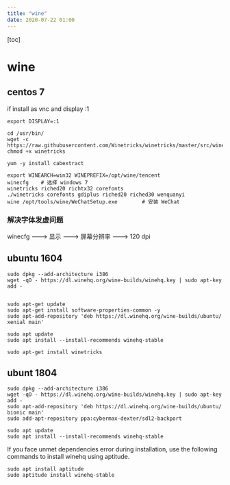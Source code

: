 ```yaml
---
title: "wine"
date: 2020-07-22 01:00
---
```

[toc]



# wine



## centos 7

if install as vnc and display :1

```
export DISPLAY=:1
```



```
cd /usr/bin/
wget -c https://raw.githubusercontent.com/Winetricks/winetricks/master/src/winetricks
chmod +x winetricks
```



```
yum -y install cabextract

export WINEARCH=win32 WINEPREFIX=/opt/wine/tencent
winecfg    # 选择 windows 7
winetricks riched20 richtx32 corefonts
./winetricks corefonts gdiplus riched20 riched30 wenquanyi
wine /opt/tools/wine/WeChatSetup.exe        # 安装 WeChat
```





### 解决字体发虚问题
winecfg ---> 显示 ---> 屏幕分辨率 ---> 120 dpi





## ubuntu 1604

```
sudo dpkg --add-architecture i386
wget -qO - https://dl.winehq.org/wine-builds/winehq.key | sudo apt-key add -


sudo apt-get update
sudo apt-get install software-properties-common -y 
sudo apt-add-repository 'deb https://dl.winehq.org/wine-builds/ubuntu/ xenial main'

sudo apt update
sudo apt install --install-recommends winehq-stable
```



```
sudo apt-get install winetricks

```



## ubunt 1804



```
sudo dpkg --add-architecture i386
wget -qO - https://dl.winehq.org/wine-builds/winehq.key | sudo apt-key add -
sudo apt-add-repository 'deb https://dl.winehq.org/wine-builds/ubuntu/ bionic main'
sudo add-apt-repository ppa:cybermax-dexter/sdl2-backport
```

```
sudo apt update
sudo apt install --install-recommends winehq-stable
```

If you face unmet dependencies error during installation, use the following commands to install winehq using aptitude.

```
sudo apt install aptitude
sudo aptitude install winehq-stable
```